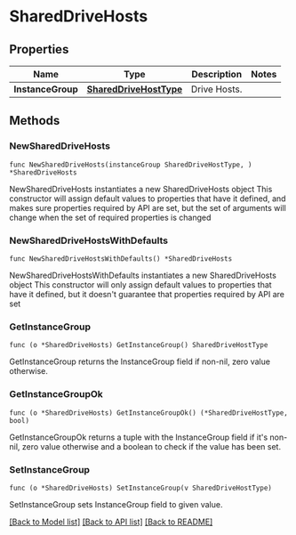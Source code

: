 # SharedDriveHosts

## Properties

Name | Type | Description | Notes
------------ | ------------- | ------------- | -------------
**InstanceGroup** | [**SharedDriveHostType**](SharedDriveHostType.md) | Drive Hosts. | 

## Methods

### NewSharedDriveHosts

`func NewSharedDriveHosts(instanceGroup SharedDriveHostType, ) *SharedDriveHosts`

NewSharedDriveHosts instantiates a new SharedDriveHosts object
This constructor will assign default values to properties that have it defined,
and makes sure properties required by API are set, but the set of arguments
will change when the set of required properties is changed

### NewSharedDriveHostsWithDefaults

`func NewSharedDriveHostsWithDefaults() *SharedDriveHosts`

NewSharedDriveHostsWithDefaults instantiates a new SharedDriveHosts object
This constructor will only assign default values to properties that have it defined,
but it doesn't guarantee that properties required by API are set

### GetInstanceGroup

`func (o *SharedDriveHosts) GetInstanceGroup() SharedDriveHostType`

GetInstanceGroup returns the InstanceGroup field if non-nil, zero value otherwise.

### GetInstanceGroupOk

`func (o *SharedDriveHosts) GetInstanceGroupOk() (*SharedDriveHostType, bool)`

GetInstanceGroupOk returns a tuple with the InstanceGroup field if it's non-nil, zero value otherwise
and a boolean to check if the value has been set.

### SetInstanceGroup

`func (o *SharedDriveHosts) SetInstanceGroup(v SharedDriveHostType)`

SetInstanceGroup sets InstanceGroup field to given value.



[[Back to Model list]](../README.md#documentation-for-models) [[Back to API list]](../README.md#documentation-for-api-endpoints) [[Back to README]](../README.md)


